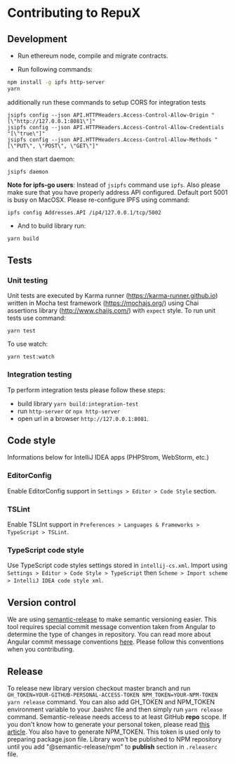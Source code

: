 # Contributing to RepuX

## Development
* Run ethereum node, compile and migrate contracts. 

* Run following commands:
```bash
npm install -g ipfs http-server
yarn
```
    
additionally run these commands to setup CORS for integration tests   
 
    jsipfs config --json API.HTTPHeaders.Access-Control-Allow-Origin "[\"http://127.0.0.1:8081\"]"
    jsipfs config --json API.HTTPHeaders.Access-Control-Allow-Credentials "[\"true\"]"
    jsipfs config --json API.HTTPHeaders.Access-Control-Allow-Methods "[\"PUT\", \"POST\", \"GET\"]"


and then start daemon:

    jsipfs daemon   

**Note for ipfs-go users**: Instead of `jsipfs` command use `ipfs`. Also please make sure that you have properly address API configured. Default port 5001 is busy on MacOSX. Please re-configure IPFS using command:
    
    ipfs config Addresses.API /ip4/127.0.0.1/tcp/5002 

* And to build library run:
```bash
yarn build
```


## Tests

### Unit testing
Unit tests are executed by Karma runner (https://karma-runner.github.io) written in Mocha test framework (https://mochajs.org/) using Chai assertions library (http://www.chaijs.com/) with `expect` style. To run unit tests use command: 

    yarn test
    
To use watch: 

    yarn test:watch    

### Integration testing

Tp perform integration tests please follow these steps:
* build library `yarn build:integration-test` 
* run `http-server` or `npx http-server` 
* open url in a browser `http://127.0.0.1:8081`.


## Code style
Informations below for IntelliJ IDEA apps (PHPStrom, WebStorm, etc.)

### EditorConfig
Enable EditorConfig support in `Settings > Editor > Code Style` section. 

### TSLint
Enable TSLInt support in `Preferences > Languages & Frameworks > TypeScript > TSLint`.

### TypeScript code style
Use TypeScript code styles settings stored in  `intellij-cs.xml`. Import using `Settings > Editor > Code Style > TypeScript` then `Scheme > Import scheme > IntelliJ IDEA code style xml`.


## Version control
We are using [semantic-release](https://github.com/semantic-release/semantic-release) to make semantic versioning easier. 
This tool requires special commit message convention taken from Angular to determine the type of changes in repository. 
You can read more about Angular commit message conventions [here](https://github.com/angular/angular.js/blob/master/DEVELOPERS.md#-git-commit-guidelines).
Please follow this conventions when you contributing.

## Release
To release new library version checkout master branch and run `GH_TOKEN=YOUR-GITHUB-PERSONAL-ACCESS-TOKEN NPM_TOKEN=YOUR-NPM-TOKEN yarn release` command.
You can also add GH_TOKEN and NPM_TOKEN environment variable to your .bashrc file and then simply run `yarn release` command.
Semantic-release needs access to at least GitHub **repo** scope. If you don't know how to generate your personal token, please read 
[this article](https://help.github.com/articles/creating-a-personal-access-token-for-the-command-line/). You also have to generate NPM_TOKEN. This 
token is used only to preparing package.json file. Library won't be published to NPM repository until you add "@semantic-release/npm" to **publish** section
in `.releaserc` file.

